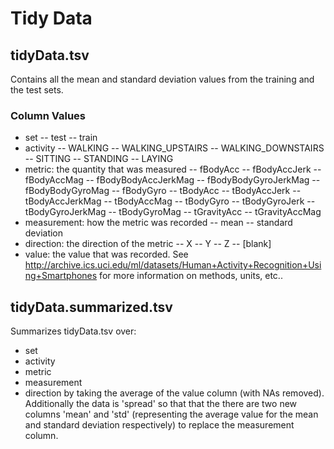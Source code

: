 # Tidy Data

## tidyData.tsv
Contains all the mean and standard deviation values from the training and the
test sets.
### Column Values
- set
-- test
-- train
- activity
-- WALKING
-- WALKING_UPSTAIRS
-- WALKING_DOWNSTAIRS
-- SITTING
-- STANDING
-- LAYING
- metric: the quantity that was measured
-- fBodyAcc 
-- fBodyAccJerk 
-- fBodyAccMag 
-- fBodyBodyAccJerkMag 
-- fBodyBodyGyroJerkMag
-- fBodyBodyGyroMag
-- fBodyGyro
-- tBodyAcc
-- tBodyAccJerk
-- tBodyAccJerkMag
-- tBodyAccMag
-- tBodyGyro
-- tBodyGyroJerk
-- tBodyGyroJerkMag
-- tBodyGyroMag
-- tGravityAcc
-- tGravityAccMag
- measurement: how the metric was recorded
-- mean
-- standard deviation
- direction: the direction of the metric
-- X
-- Y
-- Z
-- [blank]
- value: the value that was recorded. See
  http://archive.ics.uci.edu/ml/datasets/Human+Activity+Recognition+Using+Smartphones
  for more information on methods, units, etc..

## tidyData.summarized.tsv
Summarizes tidyData.tsv over:
- set
- activity
- metric
- measurement
- direction
by taking the average of the value column (with NAs removed). Additionally the
data is 'spread' so that that the there are two new columns 'mean' and 'std'
(representing the average value for the mean and standard deviation
respectively) to replace the measurement column.
